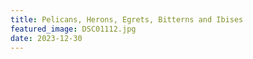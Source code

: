```yaml
---
title: Pelicans, Herons, Egrets, Bitterns and Ibises
featured_image: DSC01112.jpg
date: 2023-12-30
---
```


